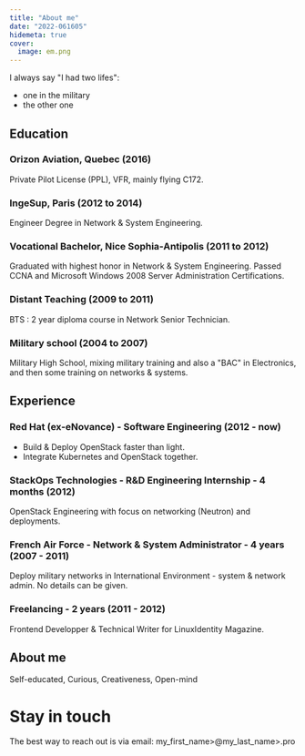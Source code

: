 ```yaml
---
title: "About me"
date: "2022-061605"
hidemeta: true
cover:
  image: em.png
---
```


I always say "I had two lifes":
- one in the military
- the other one


## Education

### Orizon Aviation, Quebec (2016)
Private Pilot License (PPL), VFR, mainly flying C172.

### IngeSup, Paris (2012 to 2014)
Engineer Degree in Network & System Engineering.

### Vocational Bachelor, Nice Sophia-Antipolis (2011 to 2012)
Graduated with highest honor in Network & System Engineering.
Passed CCNA and Microsoft Windows 2008 Server Administration Certifications.

### Distant Teaching (2009 to 2011)
BTS : 2 year diploma course in Network Senior Technician.

### Military school (2004 to 2007)
Military High School, mixing military training and also a "BAC" in Electronics,
and then some training on networks & systems.

## Experience

### Red Hat (ex-eNovance) - Software Engineering (2012 - now)
- Build & Deploy OpenStack faster than light.
- Integrate Kubernetes and OpenStack together.

### StackOps Technologies - R&D Engineering Internship - 4 months (2012)
OpenStack Engineering with focus on networking (Neutron) and deployments.

### French Air Force - Network & System Administrator - 4 years (2007 - 2011)
Deploy military networks in International Environment - system & network admin.
No details can be given.

### Freelancing - 2 years (2011 - 2012)
Frontend Developper & Technical Writer for LinuxIdentity Magazine.


## About me
Self-educated, Curious, Creativeness, Open-mind

# Stay in touch
The best way to reach out is via email: my_first_name>@my_last_name>.pro
